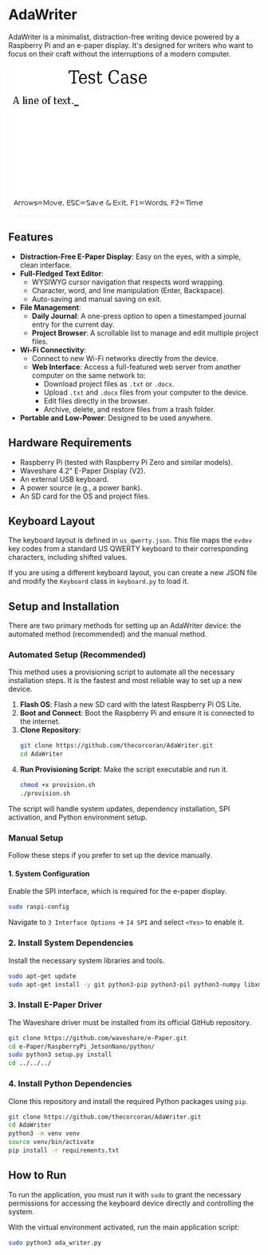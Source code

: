 # AdaWriter

AdaWriter is a minimalist, distraction-free writing device powered by a Raspberry Pi and an e-paper display. It's designed for writers who want to focus on their craft without the interruptions of a modern computer.

![AdaWriter Screenshot](sim_output.png)

## Features

*   **Distraction-Free E-Paper Display**: Easy on the eyes, with a simple, clean interface.
*   **Full-Fledged Text Editor**:
    *   WYSIWYG cursor navigation that respects word wrapping.
    *   Character, word, and line manipulation (Enter, Backspace).
    *   Auto-saving and manual saving on exit.
*   **File Management**:
    *   **Daily Journal**: A one-press option to open a timestamped journal entry for the current day.
    *   **Project Browser**: A scrollable list to manage and edit multiple project files.
*   **Wi-Fi Connectivity**:
    *   Connect to new Wi-Fi networks directly from the device.
    *   **Web Interface**: Access a full-featured web server from another computer on the same network to:
        *   Download project files as `.txt` or `.docx`.
        *   Upload `.txt` and `.docx` files from your computer to the device.
        *   Edit files directly in the browser.
        *   Archive, delete, and restore files from a trash folder.
*   **Portable and Low-Power**: Designed to be used anywhere.

## Hardware Requirements

*   Raspberry Pi (tested with Raspberry Pi Zero and similar models).
*   Waveshare 4.2" E-Paper Display (V2).
*   An external USB keyboard.
*   A power source (e.g., a power bank).
*   An SD card for the OS and project files.

## Keyboard Layout

The keyboard layout is defined in `us_qwerty.json`. This file maps the `evdev` key codes from a standard US QWERTY keyboard to their corresponding characters, including shifted values.

If you are using a different keyboard layout, you can create a new JSON file and modify the `Keyboard` class in `keyboard.py` to load it.


## Setup and Installation

There are two primary methods for setting up an AdaWriter device: the automated method (recommended) and the manual method.

### Automated Setup (Recommended)

This method uses a provisioning script to automate all the necessary installation steps. It is the fastest and most reliable way to set up a new device.

1.  **Flash OS**: Flash a new SD card with the latest Raspberry Pi OS Lite.
2.  **Boot and Connect**: Boot the Raspberry Pi and ensure it is connected to the internet.
3.  **Clone Repository**:
    ```bash
    git clone https://github.com/thecorcoran/AdaWriter.git
    cd AdaWriter
    ```
4.  **Run Provisioning Script**: Make the script executable and run it.
    ```bash
    chmod +x provision.sh
    ./provision.sh
    ```
The script will handle system updates, dependency installation, SPI activation, and Python environment setup.

### Manual Setup

Follow these steps if you prefer to set up the device manually.

#### 1. System Configuration

Enable the SPI interface, which is required for the e-paper display.

```bash
sudo raspi-config
```
Navigate to `3 Interface Options` -> `I4 SPI` and select `<Yes>` to enable it.

### 2. Install System Dependencies

Install the necessary system libraries and tools.
```bash
sudo apt-get update
sudo apt-get install -y git python3-pip python3-pil python3-numpy libxml2-dev libxslt1-dev python3-venv
```

### 3. Install E-Paper Driver

The Waveshare driver must be installed from its official GitHub repository.

```bash
git clone https://github.com/waveshare/e-Paper.git
cd e-Paper/RaspberryPi_JetsonNano/python/
sudo python3 setup.py install
cd ../../../
```

### 4. Install Python Dependencies

Clone this repository and install the required Python packages using `pip`.

```bash
git clone https://github.com/thecorcoran/AdaWriter.git
cd AdaWriter
python3 -m venv venv
source venv/bin/activate
pip install -r requirements.txt
```

## How to Run

To run the application, you must run it with `sudo` to grant the necessary permissions for accessing the keyboard device directly and controlling the system.

With the virtual environment activated, run the main application script:

```bash
sudo python3 ada_writer.py
```